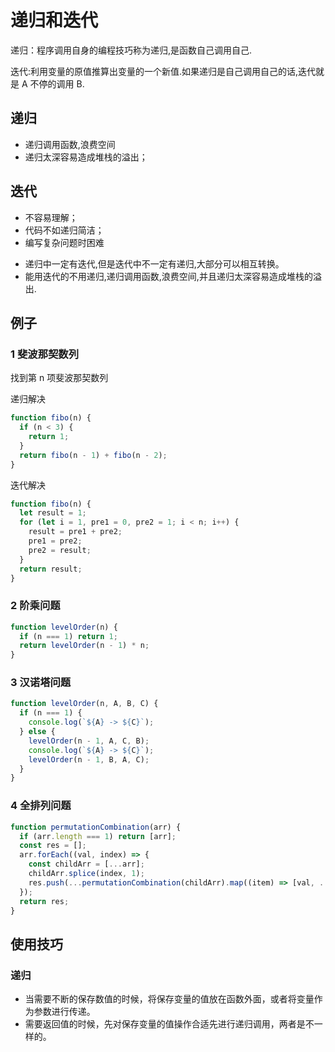 # 递归和迭代

递归：程序调用自身的编程技巧称为递归,是函数自己调用自己.

迭代:利用变量的原值推算出变量的一个新值.如果递归是自己调用自己的话,迭代就是 A 不停的调用 B.

## 递归

- 递归调用函数,浪费空间
- 递归太深容易造成堆栈的溢出；

## 迭代

- 不容易理解；
- 代码不如递归简洁；
- 编写复杂问题时困难

* 递归中一定有迭代,但是迭代中不一定有递归,大部分可以相互转换。
* 能用迭代的不用递归,递归调用函数,浪费空间,并且递归太深容易造成堆栈的溢出.

## 例子

### 1 斐波那契数列

找到第 n 项斐波那契数列

递归解决

```js
function fibo(n) {
  if (n < 3) {
    return 1;
  }
  return fibo(n - 1) + fibo(n - 2);
}
```

迭代解决

```js
function fibo(n) {
  let result = 1;
  for (let i = 1, pre1 = 0, pre2 = 1; i < n; i++) {
    result = pre1 + pre2;
    pre1 = pre2;
    pre2 = result;
  }
  return result;
}
```

### 2 阶乘问题

```js
function levelOrder(n) {
  if (n === 1) return 1;
  return levelOrder(n - 1) * n;
}
```

### 3 汉诺塔问题

```js
function levelOrder(n, A, B, C) {
  if (n === 1) {
    console.log(`${A} -> ${C}`);
  } else {
    levelOrder(n - 1, A, C, B);
    console.log(`${A} -> ${C}`);
    levelOrder(n - 1, B, A, C);
  }
}
```

### 4 全排列问题

```js
function permutationCombination(arr) {
  if (arr.length === 1) return [arr];
  const res = [];
  arr.forEach((val, index) => {
    const childArr = [...arr];
    childArr.splice(index, 1);
    res.push(...permutationCombination(childArr).map((item) => [val, ...item]));
  });
  return res;
}
```

## 使用技巧

### 递归

- 当需要不断的保存数值的时候，将保存变量的值放在函数外面，或者将变量作为参数进行传递。
- 需要返回值的时候，先对保存变量的值操作合适先进行递归调用，两者是不一样的。
